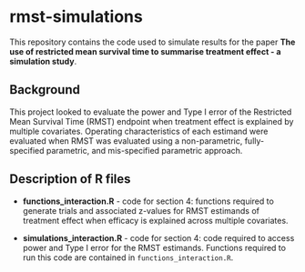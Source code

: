 # rmst-simulations
This repository contains the code used to simulate results for the paper **The use of restricted mean survival time to summarise treatment
effect - a simulation study**. 

## Background 
This project looked to evaluate the power and Type I error of the Restricted Mean Survival Time (RMST) endpoint when treatment effect is explained by multiple covariates. Operating characteristics of each estimand were evaluated when RMST was evaluated using a non-parametric, fully-specified parametric, and mis-specified parametric approach. 

## Description of R files
* **functions_interaction.R** - code for section 4: functions required to generate trials and associated z-values for RMST estimands of treatment effect when efficacy is explained across multiple covariates.
  
* **simulations_interaction.R** - code for section 4: code required to access power and Type I error for the RMST estimands. Functions required to run this code are contained in `functions_interaction.R`.
